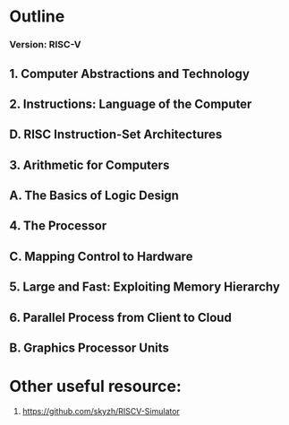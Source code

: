 # Outline

### Version: RISC-V

## 1. Computer Abstractions and Technology
## 2. Instructions: Language of the Computer
## D. RISC Instruction-Set Architectures
## 3. Arithmetic for Computers
## A. The Basics of Logic Design
## 4. The Processor
## C. Mapping Control to Hardware
## 5. Large and Fast: Exploiting Memory Hierarchy
## 6. Parallel Process from Client to Cloud
## B. Graphics Processor Units


# Other useful resource:
1. https://github.com/skyzh/RISCV-Simulator
